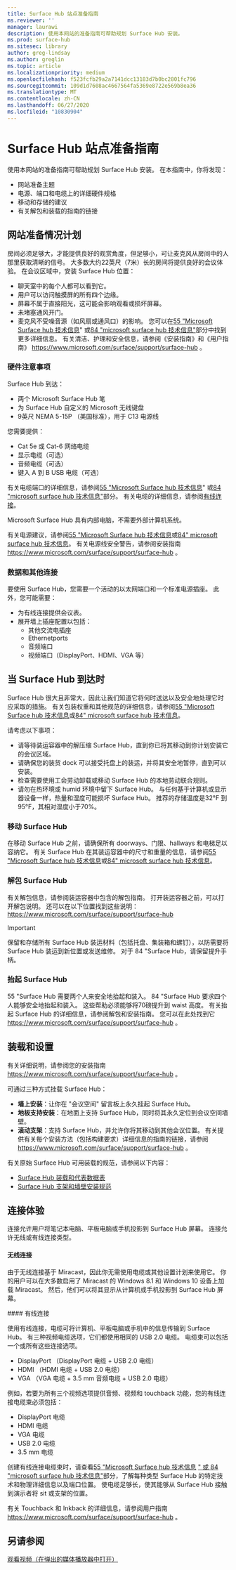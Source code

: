 ```yaml
---
title: Surface Hub 站点准备指南
ms.reviewer: ''
manager: laurawi
description: 使用本网站的准备指南可帮助规划 Surface Hub 安装。
ms.prod: surface-hub
ms.sitesec: library
author: greg-lindsay
ms.author: greglin
ms.topic: article
ms.localizationpriority: medium
ms.openlocfilehash: f523fcfb29a2a7141dcc13183d7b0bc2801fc796
ms.sourcegitcommit: 109d1d7608ac4667564fa5369e8722e569b8ea36
ms.translationtype: MT
ms.contentlocale: zh-CN
ms.lasthandoff: 06/27/2020
ms.locfileid: "10830904"
---
```

# Surface Hub 站点准备指南 

使用本网站的准备指南可帮助规划 Surface Hub 安装。 在本指南中，你将发现： 
- 网站准备主题 
- 电源、端口和电缆上的详细硬件规格
- 移动和存储的建议 
- 有关解包和装载的指南的链接 

## 网站准备情况计划

房间必须足够大，才能提供良好的观赏角度，但足够小，可让麦克风从房间中的人那里获取清晰的信号。 大多数大约22英尺（7米）长的房间将提供良好的会议体验。 在会议区域中，安装 Surface Hub 位置：

- 聊天室中的每个人都可以看到它。
- 用户可以访问触摸屏的所有四个边缘。
- 屏幕不属于直接阳光，这可能会影响观看或损坏屏幕。
- 未堵塞通风开门。
- 麦克风不受噪音源（如风扇或通风口）的影响。
您可以在[55 "Microsoft Surface hub 技术信息](surface-hub-technical-55.md)" 或[84 "microsoft surface hub 技术信息"](surface-hub-technical-84.md)部分中找到更多详细信息。  有关清洁、护理和安全信息，请参阅《安装指南》和《用户指南》 https://www.microsoft.com/surface/support/surface-hub 。

### 硬件注意事项

Surface Hub 到达：
- 两个 Microsoft Surface Hub 笔
- 为 Surface Hub 自定义的 Microsoft 无线键盘
- 9英尺 NEMA 5-15P （美国标准），用于 C13 电源线

您需要提供：
- Cat 5e 或 Cat-6 网络电缆
- 显示电缆（可选）
- 音频电缆（可选）
- 键入 A 到 B USB 电缆（可选）

有关电缆端口的详细信息，请参阅[55 "Microsoft Surface hub 技术信息](surface-hub-technical-55.md)" 或[84 "microsoft surface hub 技术信息"](surface-hub-technical-84.md)部分。 有关电缆的详细信息，请参阅[有线连接](#wired)。 

Microsoft Surface Hub 具有内部电脑，不需要外部计算机系统。 

有关电源建议，请参阅[55 "Microsoft Surface hub 技术信息](surface-hub-technical-55.md)或[84" microsoft surface hub 技术信息](surface-hub-technical-84.md)。 有关电源线安全警告，请参阅安装指南 https://www.microsoft.com/surface/support/surface-hub 。

### 数据和其他连接

要使用 Surface Hub，您需要一个活动的以太网端口和一个标准电源插座。 此外，您可能需要：

- 为有线连接提供会议表。
- 展开墙上插座配置以包括：
    - 其他交流电插座 
    - Ethernetports 
    - 音频端口 
    - 视频端口（DisplayPort、HDMI、VGA 等） 


## 当 Surface Hub 到达时

Surface Hub 很大且非常大，因此让我们知道它将何时送达以及安全地处理它时应采取的措施。 有关包装权重和其他规范的详细信息，请参阅[55 "Microsoft Surface hub 技术信息](surface-hub-technical-55.md)或[84" microsoft surface hub 技术信息](surface-hub-technical-84.md)。

请考虑以下事项： 
- 请等待装运容器中的解压缩 Surface Hub，直到你已将其移动到你计划安装它的会议区域。
- 请确保您的装货 dock 可以接受托盘上的装运，并将其安全地暂停，直到可以安装。
- 检查需要使用工会劳动卸载或移动 Surface Hub 的本地劳动联合规则。   
- 请勿在热环境或 humid 环境中留下 Surface Hub。 与任何基于计算机或显示器设备一样，热量和湿度可能损坏 Surface Hub。 推荐的存储温度是32°F 到95°F，其相对湿度小于70%。 

### 移动 Surface Hub

在移动 Surface Hub 之前，请确保所有 doorways、门限、hallways 和电梯足以容纳它。 有关 Surface Hub 在其装运容器中的尺寸和重量的信息，请参阅[55 "Microsoft Surface hub 技术信息](surface-hub-technical-55.md)或[84" microsoft surface hub 技术信息](surface-hub-technical-84.md)。

### 解包 Surface Hub

有关解包信息，请参阅装运容器中包含的解包指南。 打开装运容器之前，可以打开解包说明。  还可以在以下位置找到这些说明：https://www.microsoft.com/surface/support/surface-hub

>[!IMPORTANT]
>保留和存储所有 Surface Hub 装运材料（包括托盘、集装箱和螺钉），以防需要将 Surface Hub 装运到新位置或发送维修。 对于 84 "Surface Hub，请保留提升手柄。 

### 抬起 Surface Hub

55 "Surface Hub 需要两个人来安全地抬起和装入。 84 "Surface Hub 要求四个人能够安全地抬起和装入。 这些帮助必须能够将70磅提升到 waist 高度。 有关抬起 Surface Hub 的详细信息，请参阅解包和安装指南。 您可以在此处找到它 https://www.microsoft.com/surface/support/surface-hub 。

## 装载和设置

有关详细说明，请参阅您的安装指南 https://www.microsoft.com/surface/support/surface-hub 。 

可通过三种方式挂载 Surface Hub：

- **墙上安装**：让你在 "会议空间" 留言板上永久挂起 Surface Hub。
- **地板支持安装**：在地面上支持 Surface Hub，同时将其永久定位到会议空间墙壁。
- **滚动支架**：支持 Surface Hub，并允许你将其移动到其他会议位置。 有关提供有关每个安装方法（包括构建要求）详细信息的指南的链接，请参阅 https://www.microsoft.com/surface/support/surface-hub 。

有关原始 Surface Hub 可用装载的规范，请参阅以下内容：

- [Surface Hub 装载和代表数据表](https://download.microsoft.com/download/5/0/1/501F98D9-1BCC-4448-A1DB-47056CEE33B6/20160711_Surface_Hub_Mounts_and_Stands_Datasheet.pdf)
- [Surface Hub 支架和墙壁安装规范](https://download.microsoft.com/download/7/A/7/7A75BD0F-5A46-4BCE-B313-A80E47AEB581/20160720_Combined_Stand_Wall_Mount_Drawings.pdf)

## 连接体验

连接允许用户将笔记本电脑、平板电脑或手机投影到 Surface Hub 屏幕。 连接允许无线或有线连接类型。

#### 无线连接 

由于无线连接基于 Miracast，因此你无需使用电缆或其他设置计划来使用它。 你的用户可以在大多数启用了 Miracast 的 Windows 8.1 和 Windows 10 设备上加载 Miracast。 然后，他们可以将其显示从计算机或手机投影到 Surface Hub 屏幕。

<span id="wired" />
#### 有线连接

使用有线连接，电缆可将计算机、平板电脑或手机中的信息传输到 Surface Hub。 有三种视频电缆选项，它们都使用相同的 USB 2.0 电缆。 电缆束可以包括一个或所有这些连接选项。

- DisplayPort （DisplayPort 电缆 + USB 2.0 电缆）
- HDMI （HDMI 电缆 + USB 2.0 电缆）
- VGA （VGA 电缆 + 3.5 mm 音频电缆 + USB 2.0 电缆）

例如，若要为所有三个视频选项提供音频、视频和 touchback 功能，您的有线连接电缆束必须包括：

- DisplayPort 电缆 
- HDMI 电缆
- VGA 电缆
- USB 2.0 电缆
- 3.5 mm 电缆

创建有线连接电缆束时，请查看[55 "Microsoft Surface hub 技术信息](surface-hub-technical-55.md) [" 或 84 "microsoft surface hub 技术信息"](surface-hub-technical-84.md)部分，了解每种类型 Surface Hub 的特定技术和物理详细信息以及端口位置。 使电缆足够长，使其能够从 Surface Hub 接触到演示者将 sit 或支架的位置。

有关 Touchback 和 Inkback 的详细信息，请参阅用户指南 https://www.microsoft.com/surface/support/surface-hub 。 



## 另请参阅

[观看视频（在弹出的媒体播放器中打开）](https://compass.xbox.com/assets/27/aa/27aa7dd7-7cb7-40ea-9bd6-c7de0795f68c.mov?n=04.07.16_installation_video_01_site_readiness.mov)  
